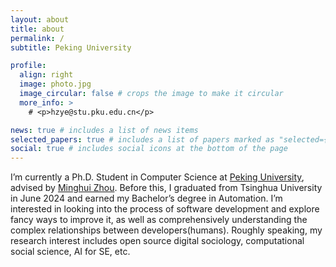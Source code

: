 ```yaml
---
layout: about
title: about
permalink: /
subtitle: Peking University

profile:
  align: right
  image: photo.jpg
  image_circular: false # crops the image to make it circular
  more_info: >
    # <p>hzye@stu.pku.edu.cn</p>

news: true # includes a list of news items
selected_papers: true # includes a list of papers marked as "selected={true}"
social: true # includes social icons at the bottom of the page
---
```


I’m currently a Ph.D. Student in Computer Science at [Peking University](https://www.pku.edu.cn), advised by [Minghui Zhou](https://minghuizhou.github.io). Before this, I graduated from Tsinghua University in June 2024 and earned my Bachelor’s degree in Automation. I’m interested in looking into the process of software development and explore fancy ways to improve it, as well as comprehensively understanding the complex relationships between developers(humans). Roughly speaking, my research interest includes open source digital sociology, computational social science, AI for SE, etc.
